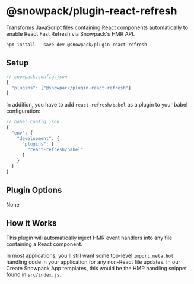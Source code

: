 # @snowpack/plugin-react-refresh

Transforms JavaScript files containing React components automatically to enable React Fast Refresh via Snowpack's HMR API.

```
npm install --save-dev @snowpack/plugin-react-refresh
```

## Setup

```js
// snowpack.config.json
{
  "plugins": ["@snowpack/plugin-react-refresh"]
}
```

In addition, you have to add `react-refresh/babel` as a plugin to your babel configuration:

```js
// babel.config.json
{
  "env": {
    "development": {
      "plugins": [
        "react-refresh/babel"
      ]
    }
  }
}
```

## Plugin Options

None

## How it Works

This plugin will automatically inject HMR event handlers into any file containing a React component.

In most applications, you'll still want some top-level `import.meta.hot` handling code in your application for any non-React file updates. In our Create Snowpack App templates, this would be the HMR handling snippet found in `src/index.js`.
